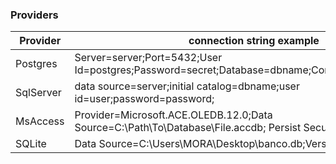 ### Providers

| Provider  | connection string example |
| ------------- | ------------- |
| Postgres  | Server=server;Port=5432;User Id=postgres;Password=secret;Database=dbname;CommandTimeout=3600;  |
| SqlServer | data source=server;initial catalog=dbname;user id=user;password=password;  |
| MsAccess | Provider=Microsoft.ACE.OLEDB.12.0;Data Source=C:\Path\To\Database\File.accdb; Persist Security Info=False;  |
| SQLite |Data Source=C:\Users\MORA\Desktop\banco.db;Version=3; |